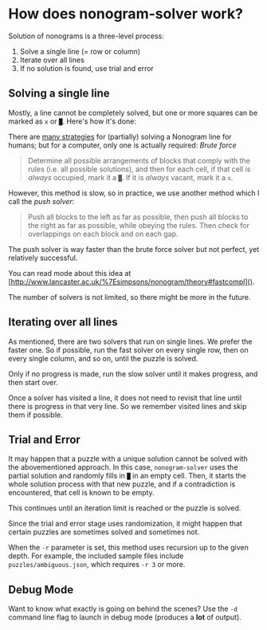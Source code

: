 # How does nonogram-solver work?

Solution of nonograms is a three-level process:

1. Solve a single line (= row or column)
2. Iterate over all lines
3. If no solution is found, use trial and error

## Solving a single line

Mostly, a line cannot be completely solved, but one or more squares can be marked as `x` or `█`. Here's how it's done:

There are [many strategies](http://www.nonograms.org/methods) for (partially) solving a Nonogram line for humans; but for a computer, only one is actually required: _Brute force_ 

> Determine all possible arrangements of blocks that comply with the rules (i.e. all possible solutions), and then for each cell, if that cell is _always_ occupied, mark it a `█`. If it is _always_ vacant, mark it a `x`.

However, this method is slow, so in practice, we use another method which I call the _push solver_:

> Push all blocks to the left as far as possible, then push all blocks to the right as far as possible, while obeying the rules. Then check for overlappings on each block and on each gap.

The push solver is way faster than the brute force solver but not perfect, yet relatively successful.

You can read mode about this idea at [http://www.lancaster.ac.uk/%7Esimpsons/nonogram/theory#fastcompl]().

The number of solvers is not limited, so there might be more in the future.

## Iterating over all lines

As mentioned, there are two solvers that run on single lines. We prefer the faster one. So if possible, run the fast solver on every single row, then on every single column, and so on, until the puzzle is solved.

Only if no progress is made, run the slow solver until it makes progress, and then start over.

Once a solver has visited a line, it does not need to revisit that line until there is progress in that very line. So we remember visited lines and skip them if possible.

## Trial and Error

It may happen that a puzzle with a unique solution cannot be solved with the abovementioned approach. In this case, `nonogram-solver` uses the partial solution and randomly fills in `█` in an empty cell. Then, it starts the whole solution process with that new puzzle, and if a contradiction is encountered, that cell is known to be empty.

This continues until an iteration limit is reached or the puzzle is solved. 

Since the trial and error stage uses randomization, it might happen that certain puzzles are sometimes solved and sometimes not.

When the `-r` parameter is set, this method uses recursion up to the given depth. For example, the included sample files include `puzzles/ambiguous.json`, which requires `-r 3` or more.

## Debug Mode

Want to know what exactly is going on behind the scenes? Use the `-d` command line flag to launch in debug mode (produces a **lot** of output).
